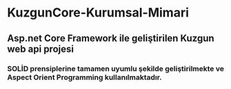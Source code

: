 # KuzgunCore-Kurumsal-Mimari
## Asp.net Core Framework ile geliştirilen Kuzgun web api projesi
### SOLİD prensiplerine tamamen uyumlu şekilde geliştirilmekte ve Aspect Orient Programming kullanılmaktadır.
